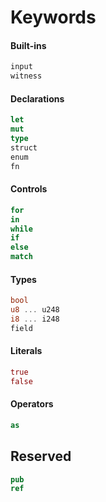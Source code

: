# Keywords

#### Built-ins
```rust
input
witness
```

#### Declarations
```rust
let
mut
type
struct
enum
fn
```

#### Controls
```rust
for
in
while
if
else
match
```

#### Types
```rust
bool
u8 ... u248
i8 ... i248
field
```

#### Literals
```rust
true
false
```

#### Operators
```rust
as
```

## Reserved
```rust
pub
ref
```
